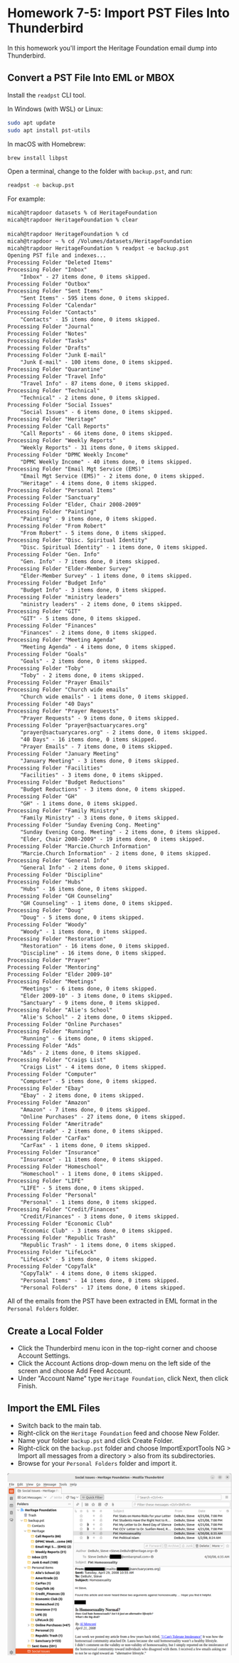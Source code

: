 # Homework 7-5: Import PST Files Into Thunderbird

In this homework you'll import the Heritage Foundation email dump into Thunderbird.

## Convert a PST File Into EML or MBOX

Install the `readpst` CLI tool.

In Windows (with WSL) or Linux:

```sh
sudo apt update
sudo apt install pst-utils
```

In macOS with Homebrew:

```sh
brew install libpst
```

Open a terminal, change to the folder with `backup.pst`, and run:

```sh
readpst -e backup.pst
```

For example:

```
micah@trapdoor datasets % cd HeritageFoundation 
micah@trapdoor HeritageFoundation % clear

micah@trapdoor HeritageFoundation % cd 
micah@trapdoor ~ % cd /Volumes/datasets/HeritageFoundation 
micah@trapdoor HeritageFoundation % readpst -e backup.pst 
Opening PST file and indexes...
Processing Folder "Deleted Items"
Processing Folder "Inbox"
	"Inbox" - 27 items done, 0 items skipped.
Processing Folder "Outbox"
Processing Folder "Sent Items"
	"Sent Items" - 595 items done, 0 items skipped.
Processing Folder "Calendar"
Processing Folder "Contacts"
	"Contacts" - 15 items done, 0 items skipped.
Processing Folder "Journal"
Processing Folder "Notes"
Processing Folder "Tasks"
Processing Folder "Drafts"
Processing Folder "Junk E-mail"
	"Junk E-mail" - 100 items done, 0 items skipped.
Processing Folder "Quarantine"
Processing Folder "Travel Info"
	"Travel Info" - 87 items done, 0 items skipped.
Processing Folder "Technical"
	"Technical" - 2 items done, 0 items skipped.
Processing Folder "Social Issues"
	"Social Issues" - 6 items done, 0 items skipped.
Processing Folder "Heritage"
Processing Folder "Call Reports"
	"Call Reports" - 66 items done, 0 items skipped.
Processing Folder "Weekly Reports"
	"Weekly Reports" - 31 items done, 0 items skipped.
Processing Folder "DPMC Weekly Income"
	"DPMC Weekly Income" - 40 items done, 0 items skipped.
Processing Folder "Email Mgt Service (EMS)"
	"Email Mgt Service (EMS)" - 2 items done, 0 items skipped.
	"Heritage" - 4 items done, 0 items skipped.
Processing Folder "Personal Items"
Processing Folder "Sanctuary"
Processing Folder "Elder, Chair 2008-2009"
Processing Folder "Painting"
	"Painting" - 9 items done, 0 items skipped.
Processing Folder "From Robert"
	"From Robert" - 5 items done, 0 items skipped.
Processing Folder "Disc. Spiritual Identity"
	"Disc. Spiritual Identity" - 1 items done, 0 items skipped.
Processing Folder "Gen. Info"
	"Gen. Info" - 7 items done, 0 items skipped.
Processing Folder "Elder-Member Survey"
	"Elder-Member Survey" - 1 items done, 0 items skipped.
Processing Folder "Budget Info"
	"Budget Info" - 3 items done, 0 items skipped.
Processing Folder "ministry leaders"
	"ministry leaders" - 2 items done, 0 items skipped.
Processing Folder "GIT"
	"GIT" - 5 items done, 0 items skipped.
Processing Folder "Finances"
	"Finances" - 2 items done, 0 items skipped.
Processing Folder "Meeting Agenda"
	"Meeting Agenda" - 4 items done, 0 items skipped.
Processing Folder "Goals"
	"Goals" - 2 items done, 0 items skipped.
Processing Folder "Toby"
	"Toby" - 2 items done, 0 items skipped.
Processing Folder "Prayer Emails"
Processing Folder "Church wide emails"
	"Church wide emails" - 1 items done, 0 items skipped.
Processing Folder "40 Days"
Processing Folder "Prayer Requests"
	"Prayer Requests" - 9 items done, 0 items skipped.
Processing Folder "prayer@sactuarycares.org"
	"prayer@sactuarycares.org" - 2 items done, 0 items skipped.
	"40 Days" - 16 items done, 0 items skipped.
	"Prayer Emails" - 7 items done, 0 items skipped.
Processing Folder "January Meeting"
	"January Meeting" - 3 items done, 0 items skipped.
Processing Folder "Facilities"
	"Facilities" - 3 items done, 0 items skipped.
Processing Folder "Budget Reductions"
	"Budget Reductions" - 3 items done, 0 items skipped.
Processing Folder "GH"
	"GH" - 1 items done, 0 items skipped.
Processing Folder "Family Ministry"
	"Family Ministry" - 3 items done, 0 items skipped.
Processing Folder "Sunday Evening Cong. Meeting"
	"Sunday Evening Cong. Meeting" - 2 items done, 0 items skipped.
	"Elder, Chair 2008-2009" - 19 items done, 0 items skipped.
Processing Folder "Marcie.Church Information"
	"Marcie.Church Information" - 2 items done, 0 items skipped.
Processing Folder "General Info"
	"General Info" - 2 items done, 0 items skipped.
Processing Folder "Discipline"
Processing Folder "Hubs"
	"Hubs" - 16 items done, 0 items skipped.
Processing Folder "GH Counseling"
	"GH Counseling" - 1 items done, 0 items skipped.
Processing Folder "Doug"
	"Doug" - 5 items done, 0 items skipped.
Processing Folder "Woody"
	"Woody" - 1 items done, 0 items skipped.
Processing Folder "Restoration"
	"Restoration" - 16 items done, 0 items skipped.
	"Discipline" - 16 items done, 0 items skipped.
Processing Folder "Prayer"
Processing Folder "Mentoring"
Processing Folder "Elder 2009-10"
Processing Folder "Meetings"
	"Meetings" - 6 items done, 0 items skipped.
	"Elder 2009-10" - 3 items done, 0 items skipped.
	"Sanctuary" - 9 items done, 0 items skipped.
Processing Folder "Alie's School"
	"Alie's School" - 2 items done, 0 items skipped.
Processing Folder "Online Purchases"
Processing Folder "Running"
	"Running" - 6 items done, 0 items skipped.
Processing Folder "Ads"
	"Ads" - 2 items done, 0 items skipped.
Processing Folder "Craigs List"
	"Craigs List" - 4 items done, 0 items skipped.
Processing Folder "Computer"
	"Computer" - 5 items done, 0 items skipped.
Processing Folder "Ebay"
	"Ebay" - 2 items done, 0 items skipped.
Processing Folder "Amazon"
	"Amazon" - 7 items done, 0 items skipped.
	"Online Purchases" - 27 items done, 0 items skipped.
Processing Folder "Ameritrade"
	"Ameritrade" - 2 items done, 0 items skipped.
Processing Folder "CarFax"
	"CarFax" - 1 items done, 0 items skipped.
Processing Folder "Insurance"
	"Insurance" - 11 items done, 0 items skipped.
Processing Folder "Homeschool"
	"Homeschool" - 1 items done, 0 items skipped.
Processing Folder "LIFE"
	"LIFE" - 5 items done, 0 items skipped.
Processing Folder "Personal"
	"Personal" - 1 items done, 0 items skipped.
Processing Folder "Credit/Finances"
	"Credit/Finances" - 3 items done, 0 items skipped.
Processing Folder "Economic Club"
	"Economic Club" - 3 items done, 0 items skipped.
Processing Folder "Republic Trash"
	"Republic Trash" - 1 items done, 0 items skipped.
Processing Folder "LifeLock"
	"LifeLock" - 5 items done, 0 items skipped.
Processing Folder "CopyTalk"
	"CopyTalk" - 4 items done, 0 items skipped.
	"Personal Items" - 14 items done, 0 items skipped.
	"Personal Folders" - 17 items done, 0 items skipped.
```

All of the emails from the PST have been extracted in EML format in the `Personal Folders` folder.

## Create a Local Folder

- Click the Thunderbird menu icon in the top-right corner and choose Account Settings.
- Click the Account Actions drop-down menu on the left side of the screen and choose Add Feed Account.
- Under "Account Name" type `Heritage Foundation`, click Next, then click Finish.

## Import the EML Files

- Switch back to the main tab.
- Right-click on the `Heritage Foundation` feed and choose New Folder.
- Name your folder `backup.pst` and click Create Folder.
- Right-click on the `backup.pst` folder and choose ImportExportTools NG > Import all messages from a directory > also from its subdirectories.
- Browse for your `Personal Folders` folder and import it.

![Heritage Foundation email in Thunderbird](./homework-7-5.png)